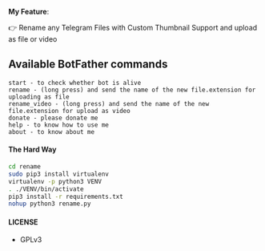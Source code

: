 **My Feature**:

👉 Rename any Telegram Files with Custom Thumbnail Support and upload as file or video

## Available BotFather commands
```
start - to check whether bot is alive 
rename - (long press) and send the name of the new file.extension for uploading as file
rename_video - (long press) and send the name of the new file.extension for upload as video
donate - please donate me
help - to know how to use me
about - to know about me
```

#### The Hard Way

```sh
cd rename
sudo pip3 install virtualenv
virtualenv -p python3 VENV
. ./VENV/bin/activate
pip3 install -r requirements.txt
nohup python3 rename.py
```

#### LICENSE
- GPLv3

